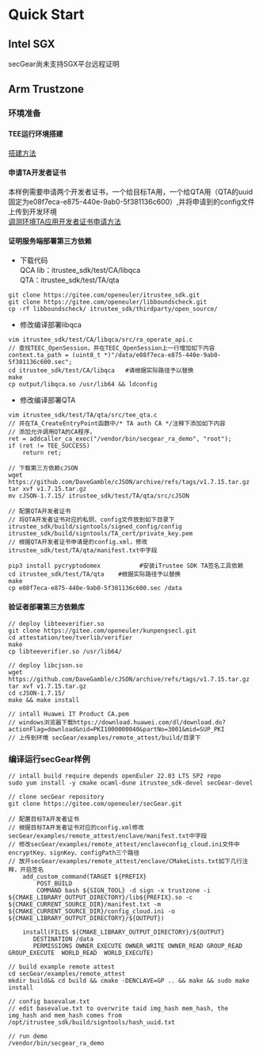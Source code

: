 # Quick Start
## Intel SGX
secGear尚未支持SGX平台远程证明

## Arm Trustzone
### 环境准备
#### TEE运行环境搭建
[搭建方法](https://www.hikunpeng.com/document/detail/zh/kunpengcctrustzone/fg-tz/kunpengtrustzone_04_0007.html)
#### 申请TA开发者证书
本样例需要申请两个开发者证书，一个给目标TA用，一个给QTA用（QTA的uuid固定为e08f7eca-e875-440e-9ab0-5f381136c600）,并将申请到的config文件上传到开发环境  
[调测环境TA应用开发者证书申请方法](https://www.hikunpeng.com/document/detail/zh/kunpengcctrustzone/fg-tz/kunpengtrustzone_04_0009.html)

#### 证明服务端部署第三方依赖
- 下载代码   
QCA lib：itrustee_sdk/test/CA/libqca    
QTA：itrustee_sdk/test/TA/qta
```
git clone https://gitee.com/openeuler/itrustee_sdk.git
git clone https://gitee.com/openeuler/libboundscheck.git
cp -rf libboundscheck/ itrustee_sdk/thirdparty/open_source/
```
- 修改编译部署libqca

```
vim itrustee_sdk/test/CA/libqca/src/ra_operate_api.c
// 查找TEEC_OpenSession，并在TEEC_OpenSession上一行增加如下内容
context.ta_path = (uint8_t *)"/data/e08f7eca-e875-440e-9ab0-5f381136c600.sec";
cd itrustee_sdk/test/CA/libqca   #请根据实际路径予以替换
make
cp output/libqca.so /usr/lib64 && ldconfig
```
- 修改编译部署QTA

```
vim itrustee_sdk/test/TA/qta/src/tee_qta.c
// 并在TA_CreateEntryPoint函数中/* TA auth CA */注释下添加如下内容
// 添加允许调用QTA的CA程序，
ret = addcaller_ca_exec("/vendor/bin/secgear_ra_demo", "root");
if (ret != TEE_SUCCESS)
    return ret;

// 下载第三方依赖cJSON
wget https://github.com/DaveGamble/cJSON/archive/refs/tags/v1.7.15.tar.gz
tar xvf v1.7.15.tar.gz 
mv cJSON-1.7.15/ itrustee_sdk/test/TA/qta/src/cJSON

// 配置QTA开发者证书
// 将QTA开发者证书对应的私钥、config文件放到如下目录下
itrustee_sdk/build/signtools/signed_config/config
itrustee_sdk/build/signtools/TA_cert/private_key.pem
// 根据QTA开发者证书申请是的config.xml，修改itrustee_sdk/test/TA/qta/manifest.txt中字段

pip3 install pycryptodomex           #安装iTrustee SDK TA签名工具依赖
cd itrustee_sdk/test/TA/qta    #根据实际路径予以替换
make
cp e08f7eca-e875-440e-9ab0-5f381136c600.sec /data
```

#### 验证者部署第三方依赖库

```
// deploy libteeverifier.so
git clone https://gitee.com/openeuler/kunpengsecl.git
cd attestation/tee/tverlib/verifier
make
cp libteeverifier.so /usr/lib64/

// deploy libcjson.so
wget https://github.com/DaveGamble/cJSON/archive/refs/tags/v1.7.15.tar.gz
tar xvf v1.7.15.tar.gz 
cd cJSON-1.7.15/
make && make install

// intall Huawei IT Product CA.pem
// windows浏览器下载https://download.huawei.com/dl/download.do?actionFlag=download&nid=PKI1000000040&partNo=3001&mid=SUP_PKI
// 上传到环境 secGear/examples/remote_attest/build/目录下
```


### 编译运行secGear样例

```
// intall build require depends openEuler 22.03 LTS SP2 repo
sudo yum install -y cmake ocaml-dune itrustee_sdk-devel secGear-devel

// clone secGear repository
git clone https://gitee.com/openeuler/secGear.git

// 配置目标TA开发者证书
// 根据目标TA开发者证书对应的config.xml修改secGear/examples/remote_attest/enclave/manifest.txt中字段    
// 修改secGear/examples/remote_attest/enclaveconfig_cloud.ini文件中encryptKey、signKey、configPath三个路径    
// 放开secGear/examples/remote_attest/enclave/CMakeLists.txt如下几行注释，开启签名
    add_custom_command(TARGET ${PREFIX}
   	    POST_BUILD
   	    COMMAND bash ${SIGN_TOOL} -d sign -x trustzone -i ${CMAKE_LIBRARY_OUTPUT_DIRECTORY}/lib${PREFIX}.so -c ${CMAKE_CURRENT_SOURCE_DIR}/manifest.txt -m ${CMAKE_CURRENT_SOURCE_DIR}/config_cloud.ini -o ${CMAKE_LIBRARY_OUTPUT_DIRECTORY}/${OUTPUT})

    install(FILES ${CMAKE_LIBRARY_OUTPUT_DIRECTORY}/${OUTPUT}
       DESTINATION /data
       PERMISSIONS OWNER_EXECUTE OWNER_WRITE OWNER_READ GROUP_READ GROUP_EXECUTE  WORLD_READ  WORLD_EXECUTE)

// build example remote attest
cd secGear/examples/remote_attest
mkdir build&& cd build && cmake -DENCLAVE=GP .. && make && sudo make install

// config basevalue.txt
// edit basevalue.txt to overwrite taid img_hash mem_hash, the img_hash and mem_hash comes from /opt/itrustee_sdk/build/signtools/hash_uuid.txt

// run demo
/vendor/bin/secgear_ra_demo
```
